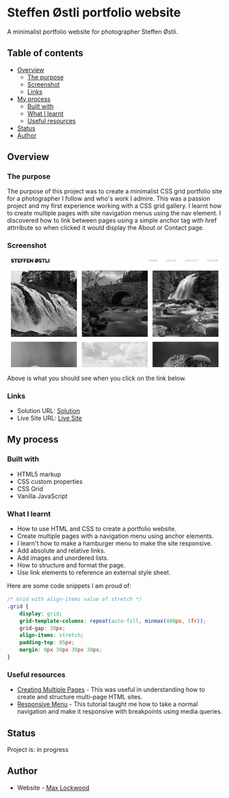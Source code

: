 # Steffen Østli portfolio website

A minimalist portfolio website for photographer Steffen Østli.

## Table of contents

- [Overview](#overview)
  - [The purpose](#the-purpose)
  - [Screenshot](#screenshot)
  - [Links](#links)
- [My process](#my-process)
  - [Built with](#built-with)
  - [What I learnt](#what-i-learnt)
  - [Useful resources](#useful-resources)
- [Status](#status)
- [Author](#author)

## Overview

### The purpose

The purpose of this project was to create a minimalist CSS grid portfolio site for a photographer I follow and who's work I admire. This was a passion project and my first experience working with a CSS grid gallery. I learnt how to create multiple pages with site navigation menus using the nav element. I discovered how to link between pages using a simple anchor tag with href attrribute so when clicked it would display the About or Contact page.

### Screenshot

![](./screenshot.jpg)

Above is what you should see when you click on the link below.

### Links

- Solution URL: [Solution](https://github.com/Max88-git/steffen_ostli)
- Live Site URL: [Live Site](https://max88-git.github.io/steffen_ostli/)

## My process

### Built with

- HTML5 markup
- CSS custom properties
- CSS Grid
- Vanilla JavaScript

### What I learnt

* How to use HTML and CSS to create a portfolio website.
* Create multiple pages with a navigation menu using anchor elements.
* I learn't how to make a hamburger menu to make the site responsive.
* Add absolute and relative links.
* Add images and unordered lists.
* How to structure and format the page.
* Use link elements to reference an external style sheet.

Here are some code snippets I am proud of:

```css
/* Grid with align-items value of stretch */
.grid {
	display: grid;
	grid-template-columns: repeat(auto-fill, minmax(400px, 1fr));
	grid-gap: 30px;
	align-items: stretch;
	padding-top: 85px;
	margin: 0px 30px 30px 30px;
}
```

### Useful resources

- [Creating Multiple Pages](https://www.learnhowtoprogram.com/user-interfaces/building-layouts-preprocessors/multi-page-html-sites) - This was useful in understanding how to create and structure multi-page HTML sites.
- [Responsive Menu](https://www.youtube.com/watch?v=xMTs8tAapnQ) - This tutorial taught me how to take a normal navigation and make it responsive with breakpoints using media queries.

## Status
Project is: in progress

## Author

- Website - [Max Lockwood](https://www.maxlockwood.uk/)


